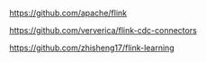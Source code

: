 https://github.com/apache/flink

https://github.com/ververica/flink-cdc-connectors

https://github.com/zhisheng17/flink-learning